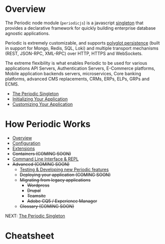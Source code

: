# Overview

The Periodic node module (`periodicjs`) is a javascript [singleton](http://www.dofactory.com/javascript/singleton-design-pattern) that provides a declarative framework for quickly building enterprise database agnostic applications.

Periodic is extremely customizable, and supports [polyglot persistence](http://www.jamesserra.com/archive/2015/07/what-is-polyglot-persistence/) (built in support for Mongo, Redis, SQL, Loki) and multiple transport mechanisms (REST, JSON-RPC, XML-RPC) over HTTP, HTTPS and WebSockets.

The extreme flexibility is what enables Periodic to be used for various applications API Servers, Authentication Servers, E-Commerce platforms, Mobile application backends servers, microservices, Core banking platforms, advanced CMS replacements, CRMs, ERPs, ELPs, GRPs and ECMS.

* [ The Periodic Singleton ](https://github.com/typesettin/periodicjs/blob/master/doc/overview/03-singleton.md)
* [ Initializing Your Application ](https://github.com/typesettin/periodicjs/blob/master/doc/overview/04-initialization.md)
* [ Customizing Your Application ](https://github.com/typesettin/periodicjs/blob/master/doc/overview/05-customization.md)

# How Periodic Works

* [ Overview ](https://github.com/typesettin/periodicjs/blob/master/doc/overview/02-overview.md)
* [ Configuration ](https://github.com/typesettin/periodicjs/blob/master/doc/configuration/01-overview.md) 
* [ Extensions ](https://github.com/typesettin/periodicjs/blob/master/doc/extensions/01-overview.md) 
* ~~Containers (COMING SOON)~~
* [ Command Line Interface & REPL ](https://github.com/typesettin/periodicjs/blob/master/doc/overview/command-line-interface.md) 
* ~~Advanced (COMING SOON)~~
  * [ Testing & Developing new Periodic features ](https://github.com/typesettin/periodicjs/blob/master/doc/advanced/00-testing-developing.md)
  * ~~Deploying your application (COMING SOON)~~
  * ~~Migrating from legacy applications~~
    * ~~Wordpress~~
    * ~~Drupal~~
    * ~~Teamsite~~
    * ~~Adobe CQ5 / Experience Manager~~
  * ~~Glossary (COMING SOON)~~

NEXT: [ The Periodic Singleton ](https://github.com/typesettin/periodicjs/blob/master/doc/overview/03-singleton.md)

# Cheatsheet

